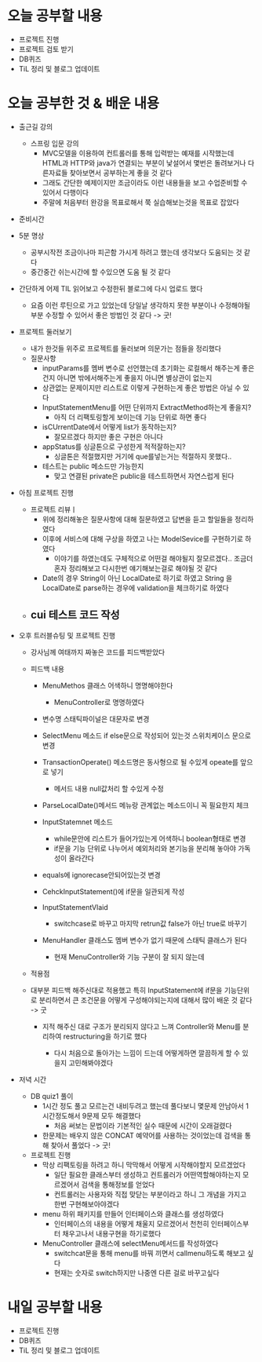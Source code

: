 # 오늘 공부할 내용

- 프로젝트 진행
- 프로젝트 검토 받기
- DB퀴즈
- TiL 정리 및 블로그 업데이트

# 오늘 공부한 것 & 배운 내용

- 출근길 강의
  - 스프링 입문 강의
    - MVC모델을 이용하여 컨트롤러를 통해 입력받는 예재를 시작했는데 HTML과 HTTP와 java가 연결되는 부분이 낯설어서 몇번은 돌려보거나 다른자료들 찾아보면서 공부하는게 좋을 것 같다
    - 그래도 간단한 예제이지만 조금이라도 이런 내용들을 보고 수업준비할 수 있어서 다행이다
    - 주말에 처음부터 완강을 목표로해서 쭉 실습해보는것을 목표로 잡았다
  
-  준비시간
  - 5분 명상
    - 공부시작전 조금이나마 피곤함 가시게 하려고 했는데 생각보다 도움되는 것 같다
    - 중간중간 쉬는시간에 할 수있으면 도움 될 것 같다
  - 간단하게 어제 TIL 읽어보고 수정한뒤 블로그에 다시 업로드 했다
    - 요즘 이런 루틴으로 가고 있었는데 당일날 생각하지 못한 부분이나 수정해야될 부분 수정할 수 있어서 좋은 방법인 것 같다 -> 굿!
  - 프로젝트 둘러보기
    - 내가 한것들 위주로 프로젝트를 둘러보며 의문가는 점들을 정리했다
    - 질문사항
      - inputParams를 멤버 변수로 선언했는데 초기화는 로컬해서 해주는게 좋은건지 아니면 밖에서해주는게 좋을지
      아니면 별상관이 없는지
      - 상관없는 문제이지만 리스트로 이렇게 구현하는게 좋은 방법은 아닐 수 있다
      - InputStatementMenu를 어떤 단위까지 ExtractMethod하는게 좋을지? 
        - 아직 더 리팩토링할게 보이는데 기능 단위로 하면 좋다
      - isCUrrentDate에서 어떻게 list가 동작하는지?
        - 잘모르겠다 하지만 좋은 구현은 아니다
      - appStatus를 싱글톤으로 구성한게 적적잘하는지?
        - 싱글톤은 적절했지만 거기에 que를넣는거는 적절하지 못했다..
      - 테스트는 public 메소드만 가능한지
        - 맞고 연결된 private은 public을 테스트하면서 자연스럽게 된다
  
- 아침 프로젝트 진행
  - 프로젝트 리뷰ㅣ
    - 위에 정리해놓은 질문사항에 대해 질문하였고 답변을 듣고 할일들을 정리하였다
    - 이후에 서비스에 대해 구상을 하였고 나는 ModelSevice를 구현하기로 하였다
      - 이야기를 하였는데도 구체적으로 어떤걸 해야될지 잘모르겠다.. 조금더 혼자 정리해보고 다시한번 얘기해보는걸로 해야될 것 같다
    - Date의 경우 String이 아닌 LocalDate로 하기로 하였고 String 을 LocalDate로 parse하는 경우에 validation을 체크하기로 하였다
  - cui 테스트 코드 작성
    - 
  
- 오후 트러블슈팅 및 프로젝트 진행

  - 강사님께 여태까지 짜놓은 코드를 피드백받았다

  - 피드백 내용

    - MenuMethos 클래스 어색하니 명명해야한다
      - MenuController로 명명하였다
    - 변수명 스태틱파이널은 대문자로 변경

    - SelectMenu 메소드 if else문으로 작성되어 있는것 스위치케이스 문으로 변경
    - TransactionOperate() 메소드명은 동사형으로 될 수있게 opeate를 앞으로 넣기
      - 메서드 내용 null값처리 할 수있게 수정

    - ParseLocalDate()메서드 메뉴랑 관계없는 메소드이니 꼭 필요한지 체크
    - InputStatemnet 메소드
      - while문안에 리스트가 들어가있는게 어색하니 boolean형태로 변경
      - if문을 기능 단위로 나누어서 예외처리와 본기능을 분리해 놓아야 가독성이 올라간다
    - equals에 ignorecase안되어있는것 변경
    - CehckInputStatement()에 if문을 일관되게 작성
    - InputStatementVlaid
      - switchcase로 바꾸고 마지막 retrun값 false가 아닌 true로 바꾸기 

    - MenuHandler 클래스도 멤버 변수가 없기 때문에 스태틱 클래스가 된다
      - 현재 MenuController와 기능 구분이 잘 되지 않는데

  -  적용점

    - 대부분 피드백 해주신대로 적용했고 특히 InputStatement에 if문을 기능단위로 분리하면서 큰 조건문을 어떻게 구성해야되는지에 대해서 많이 배운 것 같다 -> 굿

      - 지적 해주신 대로 구조가 분리되지 않다고 느껴 Controller와 Menu를 분리하여 restructuring을 하기로 했다

        - 다시 처음으로 돌아가는 느낌이 드는데 어떻게하면 깔끔하게 할 수 있을지 고민해봐야겠다

         

- 저녁 시간

  - DB quiz1 풀이
    - 1시간 정도 풀고 모르는건 내비두려고 했는데 풀다보니 몇문제 안남아서 1시간정도해서 9문제 모두 해결했다
      - 처음 써보는 문법이라 기본적인 실수 때문에 시간이 오래걸렸다
    - 한문제는 배우지 않은 CONCAT 예약어를 사용하는 것이었는데 검색을 통해 찾아서 풀었다 -> 굿!
  - 프로젝트 진행
    - 막상 리팩토링을 하려고 하니 막막해서 어떻게 시작해야할지 모르겠었다
      - 일단 필요한 클래스부터 생성하고 컨트롤러가 어떤역할해야하는지 모르겠어서 검색을 통해정보를 얻었다
      - 컨트롤러는 사용자와 직접 맞닫는 부분이라고 하니 그 개념을 가지고 한번 구현해보아야겠다
    - menu 하위 패키지를 만들어 인터페이스와 클래스를 생성하였다
      - 인터페이스의 내용을 어떻게 채울지 모르겠어서 천천히 인터페이스부터 채우고나서 내용구현을 하기로했다
    - MenuController 클래스에 selectMenu메서드를 작성하였다
      - switchcat문을 통해 menu를 바꿔 끼면서 callmenu하도록 해보고 싶다
      - 현재는 숫자로 switch하지만 나중엔 다른 걸로 바꾸고싶다

# 내일 공부할 내용

- 프로젝트 진행
- DB퀴즈
- TiL 정리 및 블로그 업데이트










































